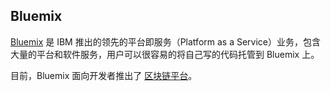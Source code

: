 ## Bluemix

[Bluemix](http://www.ibm.com/cloud-computing/bluemix/) 是 IBM 推出的领先的平台即服务（Platform as a Service）业务，包含大量的平台和软件服务，用户可以很容易的将自己写的代码托管到 Bluemix 上。

目前，Bluemix 面向开发者推出了 [区块链平台](https://console.ng.bluemix.net/catalog/services/blockchain)。